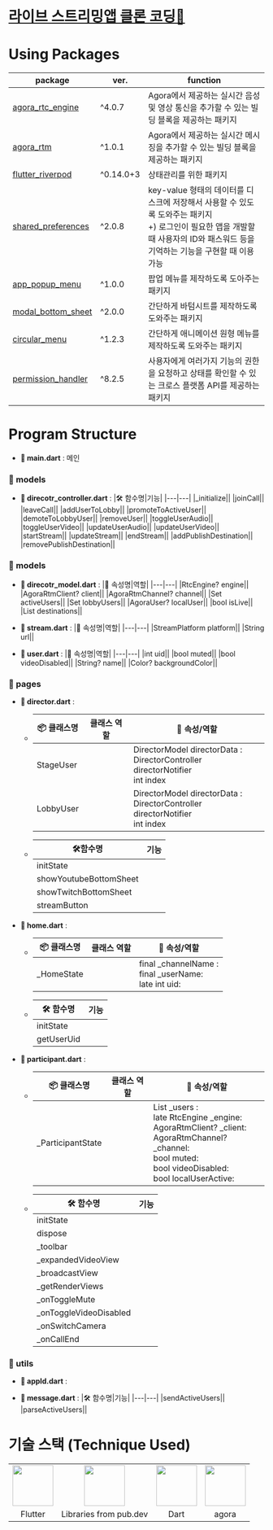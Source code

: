# <a href="">라이브 스트리밍앱 클론 코딩🎥</a>

<!-- 아직 미완성
# Screen
<table>
 <tr>
  <td align='center'></td>
  <td align='center'></td>
 </tr>
 <tr>
  <td><img src=''/></td>
  <td><img src=''/></td>
 </tr>
</table>

<table>
 <tr>
  <td align='center'></td>
  <td align='center'></td>
 </tr>
 <tr>
  <td><img src=''/></td>
  <td><img src='' /></td>
 </tr>
</table>

 <table>
 <tr>
  <td align='center'></td>
 </tr>
 <tr>
  <td><img src=''/></td>
 </tr>
</table>
-->

  
  
# Using Packages
|package|ver.|function|
|---|---|------|
|<a href="https://pub.dev/packages/agora_rtc_engine">agora_rtc_engine</a>|^4.0.7|Agora에서 제공하는 실시간 음성 및 영상 통신을 추가할 수 있는 빌딩 블록을 제공하는 패키지|
|<a href="https://pub.dev/packages/agora_rtm">agora_rtm</a>|^1.0.1|Agora에서 제공하는 실시간 메시징을 추가할 수 있는 빌딩 블록을 제공하는 패키지|
|<a href="https://pub.dev/packages/flutter_riverpod">flutter_riverpod</a>|^0.14.0+3|상태관리를 위한 패키지|
|<a href="https://pub.dev/packages/shared_preferences">shared_preferences</a>|^2.0.8|key-value 형태의 데이터를 디스크에 저장해서 사용할 수 있도록 도와주는 패키지<br>+) 로그인이 필요한 앱을 개발할 때 사용자의 ID와 패스워드 등을 기억하는 기능을 구현할 때 이용 가능|
|<a href="https://pub.dev/packages/app_popup_menu">app_popup_menu</a>|^1.0.0|팝업 메뉴를 제작하도록 도아주는 패키지|
|<a href="https://pub.dev/packages/modal_bottom_sheet">modal_bottom_sheet</a>|^2.0.0|간단하게 바텀시트를 제작하도록 도와주는 패키지|
|<a href="https://pub.dev/packages/circular_menu">circular_menu</a>|^1.2.3|간단하게 애니메이션 원형 메뉴를 제작하도록 도와주는 패키지|
|<a href="https://pub.dev/packages/permission_handler">permission_handler</a>|^8.2.5|사용자에게 여러가지 기능의 권한을 요청하고 상태를 확인할 수 있는 크로스 플랫폼 API를 제공하는 패키지|

# Program Structure
- **📃 main.dart** : 메인 

<h3>📁 models</h3>

  - **📃 direcotr_controller.dart** : 
      |🛠 함수명|기능|
      |---|---|
      |_initialize||
      |joinCall||
      |leaveCall||
      |addUserToLobby||
      |promoteToActiveUser||
      |demoteToLobbyUser||
      |removeUser||
      |toggleUserAudio||
      |toggleUserVideo||
      |updateUserAudio||
      |updateUserVideo||
      |startStream||
      |updateStream||
      |endStream||
      |addPublishDestination||
      |removePublishDestination||

<h3>📁 models</h3>

  - **📃 direcotr_model.dart** : 
      |🔑 속성명|역할|
      |---|---|
      |RtcEngine? engine||
      |AgoraRtmClient? client||
      |AgoraRtmChannel? channel||
      |Set<AgoraUser> activeUsers||
      |Set<AgoraUser> lobbyUsers||
      |AgoraUser? localUser||
      |bool isLive||
      |List<StreamDestination> destinations||
      
   
   - **📃 stream.dart** : 
      |🔑 속성명|역할|
      |---|---|
      |StreamPlatform platform||
      |String url||
   
   - **📃 user.dart** : 
      |🔑 속성명|역할|
      |---|---|
      |int uid||
      |bool muted||
      |bool videoDisabled||
      |String? name||
      |Color? backgroundColor||

<h3>📁 pages</h3>

  - **📃 director.dart** : 
      - |📦 클래스명|클래스 역할|🔑 속성/역할|
        |---|---|---|
        |StageUser||DirectorModel directorData :<br>DirectorController directorNotifier<br>int index|
        |LobbyUser||DirectorModel directorData :<br>DirectorController directorNotifier<br>int index|
      
      - |🛠함수명|기능|
        |---|---|
        |initState||
        |showYoutubeBottomSheet||
        |showTwitchBottomSheet||
        |streamButton||

      
  - **📃 home.dart** :
      - |📦 클래스명|클래스 역할|🔑 속성/역할|
        |---|---|---|
        |_HomeState||final _channelName :<br>final _userName: <br>late int uid: |
        
      
      - |🛠 함수명|기능|
        |---|---|
        |initState||
        |getUserUid||
      
  - **📃 participant.dart** :
      - |📦 클래스명|클래스 역할|🔑 속성/역할|
        |---|---|---|
        |_ParticipantState||List<AgoraUser> _users :<br> late RtcEngine _engine: <br>AgoraRtmClient? _client: <br> AgoraRtmChannel? _channel:<br> bool muted:<br> bool videoDisabled:<br> bool localUserActive:<br>|
  
      - |🛠 함수명|기능|
        |---|---|
        |initState||
        |dispose||
        |_toolbar||
        |_expandedVideoView||
        |_broadcastView||
        |_getRenderViews||
        |_onToggleMute||
        |_onToggleVideoDisabled||
        |_onSwitchCamera||
        |_onCallEnd||
<h3>📁 utils</h3>

  - **📃 appId.dart** : 
      
      
  - **📃 message.dart** : 
      |🛠 함수명|기능|
      |---|---|
      |sendActiveUsers||
      |parseActiveUsers||
      
<!---- 아직 완성 x 
# Key Features
<h2>1. Flutter&Firebase 연동</h2>
Firebase의 DB라 볼 수 있는 firestore을 사용하였다. 이를 사용하기 위해서 cloud_firestoredhk firebase_core 패키지를 설치하였다.
영화 더미 데이터들을 firebase 데이터베이스에 추가해두고 이를 활용하는 식으로 구현을 했다.<br/>

<h3>1-1. main.dart</h3>
<pre>
<code>
void main() async {
  WidgetsFlutterBinding.ensureInitialized(); // --- ①
  await Firebase.initializeApp( // --- ②
    options: FirebaseOptions( // --- ③
      apiKey: "AIzaSyAmJXArzo8jgQGZVAhJdzrYtoOBchZ1VLU", // Your apiKey
      appId: "1:980877547437:android:90f18890410accd06a3324", // Your appId
      messagingSenderId: "980877547437", // Your messagingSenderId
      projectId: "netflix-clone-test-4bbcf", // Your projectId
    ),
  );
  runApp(MyApp());
}
</code>
</pre>


<details>
 <summary> 🔍 자세히 분석하기 </summary>

### ① WidgetsFlutterBinding.ensureInitialized() 
    firebase를 사용하기 위해서는 main파일에서 WidgetsFlutterBinding.ensureInitialized()을 사용하여 초기화를 해줘야 된다.
    
    그 이유는 Flutter는 main 메소드를 앱의 시작점으로 사용한다. 그렇기에 runApp 메소드의 시작 지점에서 
    Flutter 엔진과 위젯의 바인딩이 미리 완료되어있어야 한다.
    
    즉 main 메소드에서 서버나 SharedPreferences 등 비동기로 데이터를 다룬 다음 runApp을 실행해야하는 경우, 
    async-await와 함께 WidgetsFlutterBinding.ensureInitialized()을 반드시 추가해주어야 한다.
    
### ② Firebase.initializeApp()
    Firebase 서비스를 사용하려면 먼저 FlutterFire를 초기화해야 합니다. 
    
    Firebase.initializeApp()는 FlutterFire CLI를 사용하여 지원되는 모든 플랫폼에 대해 
    얻을 수 있는 Firebase 프로젝트 애플리케이션 구성을 수락합니다.

### ③ options: FirebaseOptions()
    firebase app의 보조 기능을 사용할때는 option을 추가해주어야 된다.
    
    이 프로젝트에서는 cloud firestore을 사용했기에 option값을 넣어 주어야 한다.
    
    optiondpsms apiKey, appId, messagingSenderId, projectId를 기입해주어야 된다.

</details>

------------------------------------------

<h3>1-2. model_movie.dart</h3>
<pre>
<code> 
import 'package:cloud_firestore/cloud_firestore.dart';
class Movie { // --- ①
  final String title;
  final String keyword;
  final String poster;
  final bool like;
  final String actor;
  final String producer;
  
  final DocumentReference reference; // --- ②

  Movie.fromMap(Map<String, dynamic> map, {required this.reference}) // --- ①
      : title = map['title'],
        keyword = map['keyword'],
        poster = map['poster'],
        like = map['like'],
        actor = map['actor'],
        producer = map['producer'];

  Movie.fromSnapshot(DocumentSnapshot snapshot) : this.fromMap(snapshot.data() as Map<String, dynamic>, reference: snapshot.reference); // --- ③

  @override
  String toString() => "Movie<$title:$keyword>"; // --- ④

  String toOfficials() => "출연 : ${actor}\n제작자 : ${producer}"; // --- ④
}

</code>
</pre>

<details>
 <summary> 🔍 자세히 분석하기 </summary>
 
 ### ① Movie class member variable & Movie.fromMap()
     model_movie.dart 파일에 title,keyword, poster, like, actor, producer의 멤버변수를 설정하고,
     
     Movie.fromMap()을 통해 named 생성자를 구현했다.
     
 ### ② final DocumentReference reference
     실제 Firebase firestore에 있는 데이터 컬럼을 참조할 수 있는 링크이고,
     
     reference를 이용해 해당 데이터에 대한 CRUD 기능을 간단히 처리 가능하다.

 ### ③ fromsnapshot() 
     named 생성자를 reference 멤버변수의 named 생성자를 구현했다.
 
 ### ④ toString(), toOfficials()
     각각 영화소개와 관계자 텍스트를 반환하는 메소드.

</details>

**********************************************************************

<h2> 2. home화면에 영화위젯 출력</h2>
home screen에 firestore에 만들어놓은 영화 더미 데이터들을 출력하기 위해서 
_fetchData() 함수에서 streamData로부터 데이터를 추출하고 _buildBody() 함수를 통해
추출한 영화 더미 데이터를 실제 위젯으로 만들었다.

<h3> 2.1 class _HomeScreenState extends State<HomeScreen> </h3>
<pre>
<code>
class _HomeScreenState extends State<HomeScreen> {
  FirebaseFirestore firestore = FirebaseFirestore.instance; // --- ①
  late Stream<QuerySnapshot> streamData; // --- ②
  @override
  void initState() {
    super.initState();
    streamData = firestore.collection('movie').snapshots(); // --- ③
  }  
</code>
</pre>


<details>
<summary> 🔍 자세히 분석하기 </summary>

### ① FirebaseFirestore.instance
    FirebaseFirestore.instance 를 호출하여 인스턴스를 얻을 수 있다.

### ② late Stream<QuerySnapshot> streamData
    QuerySnapshot은 collection으로부터 Query, snapshot을 통해 받아온 데이터 타입으로서
    
    사실상 snapshot은 비동기(이기 때문에 late 사용) 로 실제 서버 데이터를 가져온 내용들이다.
    
    즉 Collection으로 부터 특정 Document들을 가져왔기에 하나씩 까봐야 한다. 
    
### ③ firestore.collection('movie').snapshots();
    FireStore에서는 2가지의 Read 방식이 존재한다
    1. one-time Read : 한번 읽는 방식
    2. Real-time Read : stream을 이용해 변경되는 사항을 Stream으로 넘겨주워
    실시간 반영이 이루어진다. 
    
    Collection의 Stream을 받아서 전체 Documents의 변경 사항을 실시간으로 받을 수 있고
    Document의 Stream을 받아서 하나의 Document의 변경 사항을 받을 수도 있다
    
    snapshots()은 real-time Read를 위한 Stream을 받아오는 함수이다.
    
    여기서 우리는 Collection 내에 저장되어 있는 모든 문서의 영화 데이터가 필요하기에 
    컬렉션 이름인 movie의 데이터를 .collection.snapshots()으로 받았다.
</details>

<h3> 2-2. _fetchData() & _buildBody() </h3>
<pre>
<code>
Widget _fetchData(BuildContext context) {
    return StreamBuilder<QuerySnapshot>( // --- ①
      stream: FirebaseFirestore.instance.collection('movie').snapshots(),
      builder: (context, snapshot) { // --- ②
        if (!snapshot.hasData) return LinearProgressIndicator();
        return _buildBody(context, snapshot.data!.docs); // --- ③
      },
    );
  }
  
  Widget _buildBody(BuildContext context, List<DocumentSnapshot> snapshot) {
    List<Movie> movies = snapshot.map((d) => Movie.fromSnapshot(d)).toList();
    return ListView(
      children: [
        Stack(
          children: [
            CarouselImage(movies: movies),
            TopBar(),
          ],
        ),
        CircleSlider(movies: movies),
        BoxSlider(movies: movies),
      ],
    );
  }
</code>
</pre>


<details>
<summary> 🔍 자세히 분석하기 </summary>

### ① StreamBuilder<QuerySnapshot>
    Stream 과의 상호 작용에 대한 최신 스냅샷을 기반으로 자체적으로 빌드되는 위젯으로
    받아온 Stream을 화면에 구성하기 위해 사용했다.
    
### ② builder part
    직접적으로 빌드하는 part로서 데이터가 없으면 로딩화면, 있으면 _buildBody를 호출하여 실제 위젯을 만들어준다.

### ③ snapshot.data!.docs
    docs는 QuerySnapshot의 내부 데이터 리스트에 접근하는거로써
    우리가 만들어둔 실제 영화 데이터를 모아둔 리스트에 접근하는 것이다.

### ④ List<Movie> movies = snapshot.map((d) => Movie.fromSnapshot(d)).toList()
    movies를 선언해 snapshot으로부터 데이터를 가져온다
    
    Movie.fromSnapshot() 메소드를 통해 데이터를 Movie모델의 형태로 바꿔주고,
    
    map을 통해 기존 snapshot(snapshot.data!.docs)을 기반으로 새로운 리스트를 생성해주고
    
    toList()를 통해 리스트로 선언해준다.

</details>

---------------------------------------------------------


<h2> 3. search_screen의 검색한 영화 출력 & like_screen의 찜한 영화 출력 </h2>
search_screen에서 검색하고자 하는 영화의 텍스트와 같은 영화를 출력하고
like_screen에서 찜하기를 한 영화를 출력함으로써 
영화 데이터를 필터링을 해서 화면에 출력하였다.

<h3> 3-1. search_screen.dart</h3>
<pre>
<code>
class _SearchScreenState extends State<SearchScreen> {
  final TextEditingController _filter = TextEditingController(); // --- ①
  FocusNode focusNode = FocusNode(); // --- ①
  String _searchText = ""; // --- ①

  _SearchScreenState() { // --- ②
    _filter.addListener(() {
      setState(() {
        _searchText = _filter.text;
      });
    });
  }
  
  Widget _buildBody(BuildContext context) //2-2-2의 _fetchData()와 같은 기능임으로 설명 생략
  
  Widget _buildList(BuildContext context, List<DocumentSnapshot> snapshot) { // --- ③
    List<DocumentSnapshot> searchResults = [];
    for (DocumentSnapshot d in snapshot) {
      if (d.data().toString().contains(_searchText)) {
        searchResults.add(d);
      }
    }

    return Expanded( // --- ④
      child: GridView.count(
        crossAxisCount: 3, // 한 줄에 3개
        childAspectRatio: 1 / 1.5, // 1/1.5 비율의 위젯을 만들어줌
        padding: EdgeInsets.all(3),
        children: searchResults.map((data) => _buildListItem(context, data)).toList(),
      ),
    );
  }
  
  Widget _buildListItem(BuildContext context, DocumentSnapshot data)
  // 받아온 데이터를 기준으로 영화 모델로 변환하여 버튼 위젯으로 만드는 과정
  // 버튼을 누르면 detail_screen으로 넘어감 (버튼은 각 포스터 사진을 자식으로 한 InkWell )
</code>
</pre>


<details>
 <summary> 🔍 자세히 분석하기 </summary>
 
 ### ① _SearchScreenState 선언
     _filter는 TextEditingController()로 검색 위젯을 컨트롤 하는 위젯이다.

     focusNode는 현재 검색 위젯에 커서가 있는지에 대한 상태를 가지고 있는 위젯이다.

     _searchText는 현재 입력되는 문자열을 나타낸다.
 
 ### ② _SearchScreenState()
     _filter.addListener()을 통해서 리스너를 등록하고
     현재 문자열을 리스너의 텍스트 값으로 대입한다.
 
 ### ③ _buildList()
     _buildList()함수는 _buildListItem()함수에서 만든 검색어에 해당되는 영화 위젯 버튼을 넣어주는 테두리를 만드는 함수이다

     searchResult는 searchText가 포함된 텍스트를 가진 영화들을 필터링해서 넣는 리스트이며,

     내부 데이터 리스트를 돌면서 _searchText를 포함하고 있는 영화를 리스트에 추가해준다

     이때 .data().toString()으로 형변환을 해주어서 문자열로 비교할 수 있도록 해준다.
 
 
 ### ④ Expanded 위젯
     GridView.count를 통해서 한줄에 3개 1:1.5 비율을 가지는 판을 제작해준다.
     
     이때 들어갈 아이템들은 searchResults에 해당되는 데이터들이며 
     
     각각의 영화 데이터를 _buildListItem()을 호출하여 위젯으로 제작한다.
 
 
</details>

<h3> 3-2. like_screen.dart</h3>

<pre>
<code>
Widget _buildBody(BuildContext context) {
    return StreamBuilder<QuerySnapshot>(
      stream: FirebaseFirestore.instance.collection('movie').where('like', isEqualTo: true).snapshots(), --- ①
      builder: (context, snapshot) {
        if (!snapshot.hasData) return LinearProgressIndicator();
        return _buildList(context, snapshot.data!.docs); 
      },
    );
  }
</code>
</pre>


<details>
<summary> 🔍 자세히 분석하기 </summary>

### ① stream part

배열의 요소를 필터링 하기 위해 where함수를 사용했다.
.where을 통해 like:true(isEqualTo: true)인 데이터를 가져오라는 쿼리를 보낼 수 있다.
</details>


---------------------------------------------------------

<h2>❓ 모르는 개념 정리</h2>
<details>
<summary> 🔍 자세히 알아보기! </summary>
 #### 1. 바인딩(binding) (1-1 中 ① WidgetsFlutterBinding.ensureInitialized() part)
 : 프로그램에 사용된 구성 요소의 실제 값 또는 프로퍼티를 결정짓는 행위를 의미합니다. 예를 들어 함수를 호출하는 부분에서 실제 함수가 위치한 메모리를 연결
 
 #### 2. FlutterFire CLI (1-1 中 ② Firebase.initializeApp() part)
 : 지원되는 모든 플랫폼에서 FlutterFire 설치 프로세스를 쉽게 하는 데 도움이 되는 명령을 제공하는 유용한 도구
 
 #### 3. CRUD 기능 (1-2 中 ② final DocumentReference reference part)
 : Create(생성), Read(읽기), Update(갱신), Delete(삭제)


 #### 4. Collection, Document (2-1 中 ② late Stream<QuerySnapshot> streamData part)
 ![image](https://user-images.githubusercontent.com/54922625/152805013-ab9a2658-9a9f-411f-93dc-8c95466dc451.png)
 
     1. Collection 안에 여러 개의 Document가 있고 그 안에 Document를 채우는 field가 존재한다.
     2. 즉 Collection으로 부터 특정 Document들을 가져왔기에 하나씩 까봐야 한다. 
     => 이 말은 movie라는 큰 틀에서 가져왔기 때문에 각각의 문서들을 확인해봐야 한다는 맥락이 이렇게 이해되는 것이다.
 
 #### 5. stream (2-1 中 ② late Stream<QuerySnapshot> streamData part)
     스트림은 데이터의 추가나 변경이 일어나면 이를 관찰하던데서 처리하는 방법
     => 비동기일 때 사용 (일단 이 정도 알고 넘어가고 추후 자세히 공부할 것)

 #### 6. Query (2-1 中 ② late Stream<QuerySnapshot> streamData part)
 : 데이터베이스에게 특정한 데이터를 보여달라는 클라이언트의 요청
 
 #### 7. Listener (3-1 中 ② _SearchScreenState() part)
 
 리스너는 비동기 기능을 실행할 때 활용하는 기법으로
 어떤 이벤트가 발생했을 때 실행되는 함수를 리스너라고 부른다
 
 예를 들어 사용자가 탭을 바꾸면 TabController의 addListener함수가 호출된다. 
 이를 이용해 사용자가 탭을 바꾸면 값이나 상태를 갱신할 수 있다.
 
 #### 8. <a href="https://api.flutter.dev/flutter/widgets/BackdropFilter-class.html">BackdropFilter class</a> (detail_screen.dart 中)
 : 기존 페인팅된 콘텐츠에 필터를 적용한 다음 자식 을 페인팅하는 위젯
 </details>
--->
# 기술 스택 (Technique Used)

<table>
 <tr>
  <td align='center'><img src='https://user-images.githubusercontent.com/40621030/136700782-179675b0-9bae-4ecf-b94a-e73073d24be5.png' height=80></a></td>
  <td align='center'><img src='https://user-images.githubusercontent.com/19565940/137632602-01a7fc0f-00af-49af-bc96-8aee25b83a9d.png' height=80></a></td>
  <td align='center'><img src='https://user-images.githubusercontent.com/19565940/137632657-bf613560-c27e-4dcf-b229-024230185e3b.png' height=80></td>
  <td align='center'><img src='https://user-images.githubusercontent.com/54922625/161429853-4ea674bd-79cb-4fae-9664-b11713922a77.png' height=80></td>
  
  
 </tr>
 <tr>
  <td align='center'>Flutter</td>
  <td align='center'>Libraries from pub.dev</td>
  <td align='center'>Dart</td>
  <td align='center'>agora</td>
 </tr>
</table>

<!--아직 미완성
# 배운점
- stream에 대해서 더욱 자세히 공부해보자
- 나태해진 탓에 몇 달에 걸려서 고작 한개밖에 완성하지 못했다. 그래도 문서화까지 시키면서
  완성을 시켜서 기분이 좋다! 이번 기회로 꾸준히 공부해야겠다.
- firebase를 처음으로 사용해봤는데, firebase와 flutter을 같이 활용할 수 있는 프로젝트를
  많이 시도해야겠다.

# 참고 사이트
- <a href="https://www.inflearn.com/course/flutter-netflix-clone-app/dashboard"> Flutter + Firebase로 넷플릭스 UI 클론 코딩하기 [무작정 플러터] 강의</a>
- <a href="https://changjoopark.medium.com/flutter-main-%EB%A9%94%EC%86%8C%EB%93%9C%EC%97%90%EC%84%9C-%EB%B9%84%EB%8F%99%EA%B8%B0-%EB%A9%94%EC%86%8C%EB%93%9C-%EC%82%AC%EC%9A%A9%EC%8B%9C-%EB%B0%98%EB%93%9C%EC%8B%9C-%EC%B6%94%EA%B0%80%ED%95%B4%EC%95%BC%ED%95%98%EB%8A%94-%ED%95%9C%EC%A4%84-728705061375">[Flutter] main 메소드에서 비동기 메소드 사용시 반드시 추가해야하는 한줄</a> 

 - <a href="https://funncy.github.io/flutter/2021/03/06/firestore"> Firebase FireStore 총정리</a>
 
 - <a href="https://velog.io/@oo0o_o0oo/Flutter-animation"> Flutter Listener</a>

--->

